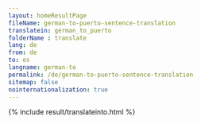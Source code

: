 ```yaml
---
layout: homeResultPage
fileName: german-to-puerto-sentence-translation
translatein: german_to_puerto
folderName : translate
lang: de
from: de
to: es
langname: german-to
permalink: /de/german-to-puerto-sentence-translation
sitemap: false
nointernationalization: true
---
```

{% include result/translateinto.html %}

<script src="/js/result/translation.js" data-foldername="{{page.folderName}}" data-lang="{{page.lang}}"></script>
